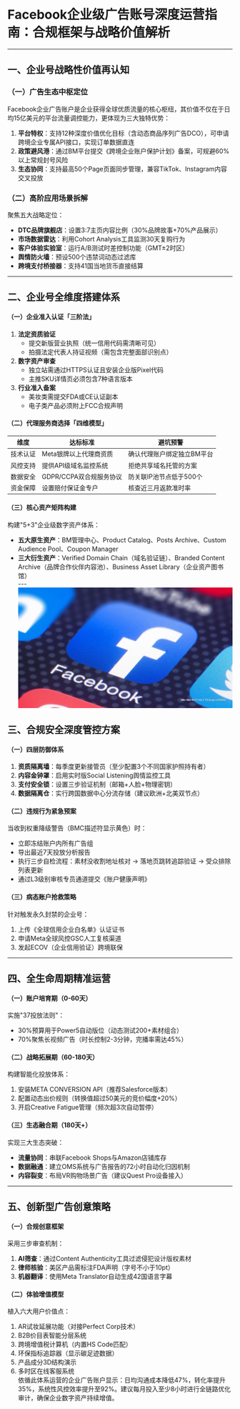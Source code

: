 # Facebook企业级广告账号深度运营指南：合规框架与战略价值解析
---
## 一、企业号战略性价值再认知
### （一）广告生态中枢定位
Facebook企业广告账户是企业获得全球优质流量的核心枢纽，其价值不仅在于日均15亿美元的平台流量调控能力，更体现为三大独特优势：
1. **平台特权**：支持12种深度价值优化目标（含动态商品序列广告DCO），可申请跨境企业专属API接口，实现订单数据直连  
2. **政策避风港**：通过BM平台提交《跨境企业账户保护计划》备案，可规避60%以上常规封号风险  
3. **生态协同**：支持最高50个Page页面同步管理，兼容TikTok、Instagram内容交叉投放  
### （二）高阶应用场景拆解
聚焦五大战略定位：
- **DTC品牌旗舰店**：设置3:7主页内容比例（30%品牌故事+70%产品展示）  
- **市场数据雷达**：利用Cohort Analysis工具监测30天复购行为  
- **客户体验实验室**：运行A/B测试时差控制功能（GMT±2时区）  
- **舆情防火墙**：预设500个违禁词动态过滤库  
- **跨境支付桥接器**：支持41国当地货币直接结算  
---
## 二、企业号全维度搭建体系
#### （一）企业准入认证「三阶法」
1. **法定资质验证**  
   - 提交新版营业执照（统一信用代码需清晰可见）  
   - 拍摄法定代表人持证视频（需包含完整面部识别点）  
2. **数字资产审查**  
   - 独立站需通过HTTPS认证且安装企业版Pixel代码  
   - 主推SKU详情页必须包含7种语言版本  
3. **行业准入备案**  
   - 美妆类需提交FDA或CE认证副本  
   - 电子类产品必须附上FCC合规声明  
#### （二）代理服务商选择「四维模型」
| 维度          | 达标标准                   | 避坑预警                  |
|---------------|--------------------------|--------------------------|
| 技术认证       | Meta银牌以上代理商资质      | 确认代理账户绑定独立BM平台  |  
| 风控支持       | 提供API级域名监控系统       | 拒绝共享域名托管的方案      |  
| 数据安全       | GDPR/CCPA双合规服务协议    | 防关联IP池节点低于500个   |  
| 资金保障       | 设置赔付保证金专户          | 核查近三月返款准时率       |  
#### （三）核心资产矩阵构建
构建"5+3"企业级数字资产体系：
- **五大原生资产**：BM管理中心、Product Catalog、Posts Archive、Custom Audience Pool、Coupon Manager  
- **三大衍生资产**：Verified Domain Chain（域名验证链）、Branded Content Archive（品牌合作伙伴内容池）、Business Asset Library（企业资产图书馆）  
---![替代文字](微信图片_20250331113201.jpg)
## 三、合规安全深度管控方案
#### （一）四层防御体系
1. **资质隔离墙**：每季度更新接管员（至少配置3个不同国家护照持有者）  
2. **内容金钟罩**：启用实时版Social Listening舆情监控工具  
3. **支付安全锁**：设置三步验证机制（邮箱+人脸+物理密钥）  
4. **数据隔离仓**：实行跨国数据中心分流存储（建议欧洲+北美双节点）  
#### （二）违规行为紧急预案
当收到权重降级警告（BMC描述符显示黄色）时：
- 立即冻结账户内所有广告组  
- 导出最近7天投放分析报告  
- 执行三步自检流程：素材没收割地址核对 → 落地页跳转追踪验证 → 受众排除列表更新  
- 通过L3级别审核专员通道提交《账户健康声明》  
#### （三）病态账户抢救策略
针对触发永久封禁的企业号：
1. 上传《全球信用企业白名单》认证证书  
2. 申请Meta全球风控GSC人工复核渠道  
3. 发起ECOV（企业信用验证）跨境联保  
---
## 四、全生命周期精准运营
#### （一）账户培育期（0-60天）
实施"37投放法则"：  
- 30%预算用于Power5自动版位（动态测试200+素材组合）  
- 70%聚焦长视频广告（时长控制2-3分钟，完播率需达45%）  
#### （二）战略拓展期（60-180天）
构建智能化投放体系：
1. 安装META CONVERSION API（推荐Salesforce版本）  
2. 配置动态出价规则（转换值超过50美元的竞价幅度+20%）  
3. 开启Creative Fatigue管理（频次超3次自动暂停）  
#### （三）生态融合期（180天+）
实现三大生态突破：
- **流量协同**：串联Facebook Shops与Amazon店铺库存  
- **数据融通**：建立OMS系统与广告报告的72小时自动化归因机制  
- **内容裂变**：布局VR购物场景广告（建议Quest Pro设备接入）  
---
## 五、创新型广告创意策略
#### （一）合规创意框架
采用三步审查机制：
1. **AI筛查**：通过Content Authenticity工具过滤侵犯设计版权素材  
2. **律师核验**：美区产品需标注FDA声明（字号不小于10pt）  
3. **机器翻译**：使用Meta Translator自动生成42国语言字幕  
#### （二）体验增值模型
植入六大用户价值点：
1. AR试妆延展功能（对接Perfect Corp技术）  
2. B2B价目表智能分层系统  
3. 跨境增值税计算机（内置HS Code匹配）  
4. 环保指标追踪器（显示碳足迹数据）  
5. 产品成分3D结构演示  
6. 多时区在线客服系统  
依循此体系运营的企业广告账户显示：日均沟通成本降低47%，转化率提升35%，系统性风控效率提升至92%。建议每月投入至少8小时进行全链路优化审计，确保企业数字资产持续增值。
